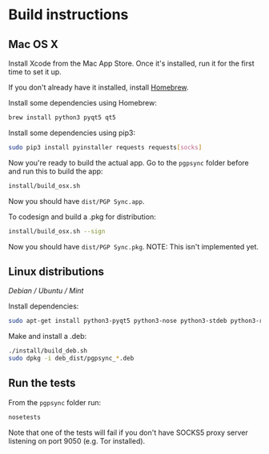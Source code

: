 # Build instructions

## Mac OS X

Install Xcode from the Mac App Store. Once it's installed, run it for the first time to set it up.

If you don't already have it installed, install [Homebrew](http://brew.sh/).

Install some dependencies using Homebrew:

```sh
brew install python3 pyqt5 qt5
```

Install some dependencies using pip3:

```sh
sudo pip3 install pyinstaller requests requests[socks]
```

Now you're ready to build the actual app. Go to the `pgpsync` folder before and run this to build the app:

```sh
install/build_osx.sh
```

Now you should have `dist/PGP Sync.app`.

To codesign and build a .pkg for distribution:

```sh
install/build_osx.sh --sign
```

Now you should have `dist/PGP Sync.pkg`. NOTE: This isn't implemented yet.

## Linux distributions

*Debian / Ubuntu / Mint*

Install dependencies:

```sh
sudo apt-get install python3-pyqt5 python3-nose python3-stdeb python3-requests python3-socks gnupg2
```

Make and install a .deb:

```sh
./install/build_deb.sh
sudo dpkg -i deb_dist/pgpsync_*.deb
```

## Run the tests

From the `pgpsync` folder run:

```sh
nosetests
```

Note that one of the tests will fail if you don't have SOCKS5 proxy server listening on port 9050 (e.g. Tor installed).
